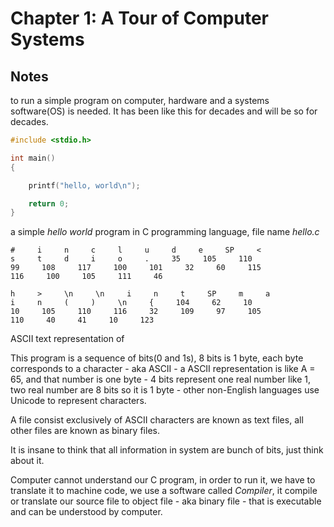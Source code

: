 # Chapter 1: A Tour of Computer Systems

## Notes

to run a simple program on computer, hardware and a systems software(OS) is needed.
It has been like this for decades and will be so for decades.

```C
#include <stdio.h>

int main()
{

	printf("hello, world\n");

	return 0;
}
```
a simple *hello world* program in C programming language, file name *hello.c*

```
#     i     n     c     l     u     d     e     SP     <
s     t     d     i     o     .     35     105     110
99     108     117     100     101     32     60     115
116     100     105     111     46

h     >     \n     \n     i     n     t     SP     m     a
i     n     (     )     \n     {     104     62     10
10     105     110     116     32     109     97     105
110     40     41     10     123
```
ASCII text representation of

This program is a sequence of bits(0 and 1s), 8 bits is 1 byte, each byte corresponds to a character - aka ASCII - a ASCII representation is like A = 65, and that number is one byte - 4 bits represent one real number like 1, two real number are 8 bits so it is  1 byte - other non-English languages use Unicode to represent characters.

A file consist exclusively of ASCII characters are known as text files, all other files are known as binary files.

It is insane to think that all information in system are bunch of bits, just think about it.

Computer cannot understand our C program, in order to run it, we have to translate it to machine code, we use a software called *Compiler*, it compile or translate our source file to object file - aka binary file - that is executable and can be understood by computer.



